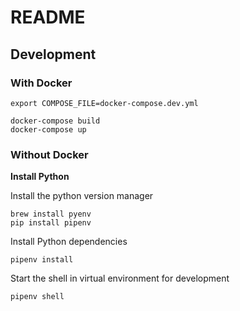# README

## Development

### With Docker

```
export COMPOSE_FILE=docker-compose.dev.yml

docker-compose build
docker-compose up
```

### Without Docker

**Install Python**

Install the python version manager

```
brew install pyenv
pip install pipenv
```

Install Python dependencies

```
pipenv install
```

Start the shell in virtual environment for development

```
pipenv shell
```
